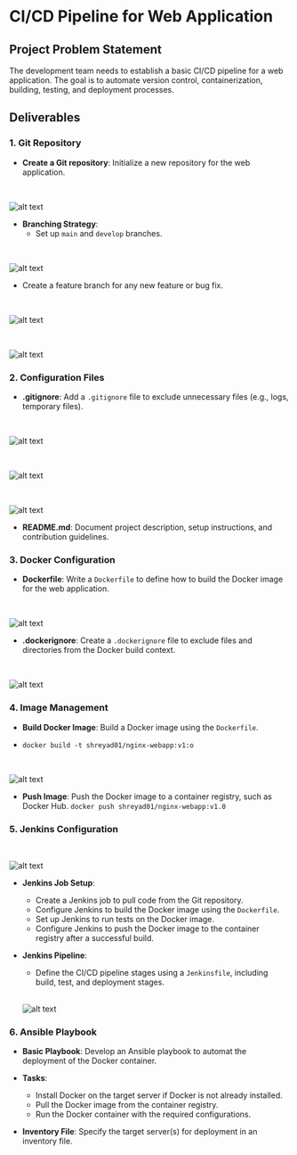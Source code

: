 # CI/CD Pipeline for Web Application

## Project Problem Statement

The development team needs to establish a basic CI/CD pipeline for a web application. The goal is to automate version control, containerization, building, testing, and deployment processes.

## Deliverables

### 1. Git Repository

- **Create a Git repository**: Initialize a new repository for the web application.

<br>

![alt text](images/image.png)

- **Branching Strategy**:
  - Set up `main` and `develop` branches.

<br>

![alt text](images/image-1.png)

  - Create a feature branch for any new feature or bug fix.

<br>

![alt text](images/image-2.png)

<br>

![alt text](images/image-3.png)

### 2. Configuration Files

- **.gitignore**: Add a `.gitignore` file to exclude unnecessary files (e.g., logs, temporary files).

<br>

![alt text](images/image-4.png)

<br>

![alt text](images/image-5.png)

<br>

![alt text](images/image-6.png)

- **README.md**: Document project description, setup instructions, and contribution guidelines.

### 3. Docker Configuration

- **Dockerfile**: Write a `Dockerfile` to define how to build the Docker image for the web application.

<br>

![alt text](images/image-7.png)

- **.dockerignore**: Create a `.dockerignore` file to exclude files and directories from the Docker build context.

<br>

![alt text](images/image-8.png)

### 4. Image Management

- **Build Docker Image**: Build a Docker image using the `Dockerfile`.

- `docker build -t shreyad01/nginx-webapp:v1:o`

<br>

![alt text](images/image-10.png)

- **Push Image**: Push the Docker image to a container registry, such as Docker Hub.
`docker push shreyad01/nginx-webapp:v1.0`
### 5. Jenkins Configuration

<br>

![alt text](images/image-11.png)

- **Jenkins Job Setup**:
  - Create a Jenkins job to pull code from the Git repository.
  - Configure Jenkins to build the Docker image using the `Dockerfile`.
  - Set up Jenkins to run tests on the Docker image.
  - Configure Jenkins to push the Docker image to the container registry after a successful build.

- **Jenkins Pipeline**:
  - Define the CI/CD pipeline stages using a `Jenkinsfile`, including build, test, and deployment stages.

  <br>

  ![alt text](images/image-12.png)

### 6. Ansible Playbook

- **Basic Playbook**: Develop an Ansible playbook to automat the deployment of the Docker container.

- **Tasks**:
    - Install Docker on the target server if Docker is not already installed.
    - Pull the Docker image from the container registry.
    - Run the Docker container with the required configurations.

- **Inventory File**: Specify the target server(s) for deployment in an inventory file.
